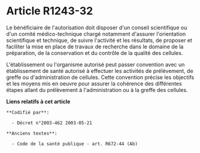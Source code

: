 # Article R1243-32

Le bénéficiaire de l'autorisation doit disposer d'un conseil scientifique ou d'un comité médico-technique chargé notamment
d'assurer l'orientation scientifique et technique, de suivre l'activité et les résultats, de proposer et faciliter la mise en
place de travaux de recherche dans le domaine de la préparation, de la conservation et du contrôle de la qualité des
cellules.

L'établissement ou l'organisme autorisé peut passer convention avec un établissement de santé autorisé à effectuer les
activités de prélèvement, de greffe ou d'administration de cellules. Cette convention précise les objectifs et les moyens mis
en oeuvre pour assurer la cohérence des différentes étapes allant du prélèvement à l'administration ou à la greffe des
cellules.

**Liens relatifs à cet article**

	**Codifié par**:

	  - Décret n°2003-462 2003-05-21

	**Anciens textes**:

	  - Code de la santé publique - art. R672-44 (Ab)
